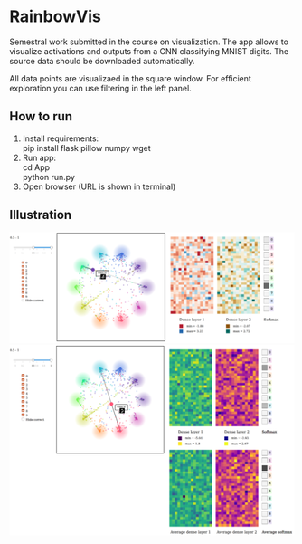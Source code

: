 # RainbowVis

Semestral work submitted in the course on visualization. The app allows to visualize activations and outputs from a CNN classifying MNIST digits. The source data should be downloaded automatically.

All data points are visualizaed in the square window. For efficient exploration you can use filtering in the left panel.


## How to run
1) Install requirements:\
pip install flask pillow numpy wget
2) Run app:\
cd App\
python run.py
3) Open browser (URL is shown in terminal)


## Illustration
![Example 1](img1.png)
![Example 0](img0.png)
